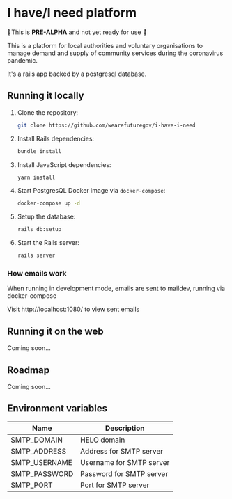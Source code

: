# I have/I need platform

🚨This is **PRE-ALPHA** and not yet ready for use 🚨

This is a platform for local authorities and voluntary organisations to manage demand and supply of community services during the coronavirus pandemic.

It's a rails app backed by a postgresql database.

## Running it locally

1. Clone the repository:

    ```bash
    git clone https://github.com/wearefuturegov/i-have-i-need
    ```
1. Install Rails dependencies:

    ```bash
    bundle install
    ```

1. Install JavaScript dependencies:

    ```bash
    yarn install
    ```

1. Start PostgresQL Docker image via `docker-compose`:

    ```bash
    docker-compose up -d
    ```

1. Setup the database:

    ```bash
    rails db:setup
    ```

1. Start the Rails server:

    ```bash
    rails server
    ```
    
### How emails work
When running in development mode, emails are sent to maildev, running via docker-compose

Visit http://localhost:1080/ to view sent emails

## Running it on the web

Coming soon...

## Roadmap

Coming soon...

## Environment variables

| Name          | Description              |
|---------------|--------------------------|
| SMTP_DOMAIN   | HELO domain              |
| SMTP_ADDRESS  | Address for SMTP server  |
| SMTP_USERNAME | Username for SMTP server |
| SMTP_PASSWORD | Password for SMTP server |
| SMTP_PORT     | Port for SMTP server     |
